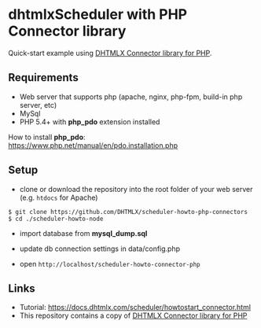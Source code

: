 # dhtmlxScheduler with PHP Connector library

Quick-start example using [DHTMLX Connector library for PHP](https://github.com/DHTMLX/connector-php).

## Requirements

- Web server that supports php (apache, nginx, php-fpm, build-in php server, etc)
- MySql
- PHP 5.4+ with **php_pdo** extension installed

How to install **php_pdo**: https://www.php.net/manual/en/pdo.installation.php

## Setup

- clone or download the repository into the root folder of your web server (e.g. `htdocs` for Apache)

```
$ git clone https://github.com/DHTMLX/scheduler-howto-php-connectors
$ cd ./scheduler-howto-node
```

- import database from **mysql_dump.sql**
- update db connection settings in data/config.php

- open `http://localhost/scheduler-howto-connector-php`

## Links

- Tutorial: https://docs.dhtmlx.com/scheduler/howtostart_connector.html
- This repository contains a copy of [DHTMLX Connector library for PHP](https://github.com/DHTMLX/connector-php)
